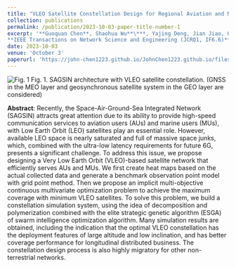 ```yaml
---
title: "VLEO Satellite Constellation Design for Regional Aviation and Marine Coverage"
collection: publications
permalink: /publication/2023-10-03-paper-title-number-1
excerpt: '**Guoquan Chen**, Shaohua Wu**\***, Yajing Deng, Jian Jiao, Qinyu Zhang. (**\*** indicates corresponding author)<br>
**IEEE Transactions on Network Science and Engineering (JCRQ1, IF6.6)**'
date: 2023-10-03
venue: 'October 3'
paperurl: 'https://john-chen1223.github.io/JohnChen1223.github.io/files/paper1.pdf'
---
```


![Fig. 1](/images/1stFig1.png)
Fig. 1. SAGSIN architecture with VLEO satellite constellation. (GNSS in the MEO layer and geosynchronous satellite system in the GEO layer are considered)


**Abstract**: Recently, the Space-Air-Ground-Sea Integrated Network (SAGSIN) attracts great attention due to its ability to provide high-speed communication services to aviation users (AUs) and marine users (MUs), with Low Earth Orbit (LEO) satellites play an essential role. However, available LEO space is nearly saturated and full of massive space junks, which, combined with the ultra-low latency requirements for future 6G, presents a significant challenge. To address this issue, we propose designing a Very Low Earth Orbit (VLEO)-based satellite network that efficiently serves AUs and MUs. We first create heat maps based on the actual collected data and generate a benchmark observation point model with grid point method. Then we propose an implicit multi-objective continuous multivariate optimization problem to achieve the maximum coverage with minimum VLEO satellites. To solve this problem, we build a constellation simulation system, using the idea of decomposition and polymerization combined with the elite strategic genetic algorithm (ESGA) of swarm intelligence optimization algorithm. Many simulation results are obtained, including the indication that the optimal VLEO constellation has the deployment features of large altitude and low inclination, and has better coverage performance for longitudinal distributed business. The constellation design process is also highly migratory for other non-terrestrial networks.